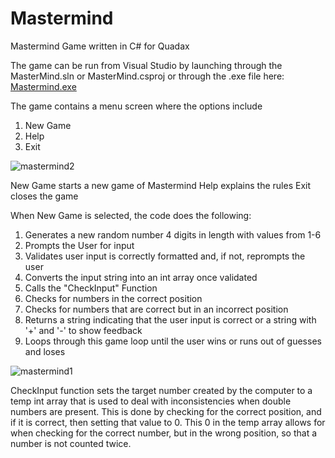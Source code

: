 # Mastermind
Mastermind Game written in C# for Quadax

The game can be run from Visual Studio by launching through the MasterMind.sln or MasterMind.csproj or through the .exe file here: [Mastermind.exe](MasterMind/MasterMind/bin/Debug/net8.0/MasterMind.exe)

The game contains a menu screen where the options include
1. New Game
2. Help
3. Exit

![mastermind2](https://github.com/user-attachments/assets/20ffd242-01ea-4e83-9636-ecc711c012cf)

New Game starts a new game of Mastermind
Help explains the rules
Exit closes the game

When New Game is selected, the code does the following:
1. Generates a new random number 4 digits in length with values from 1-6
2. Prompts the User for input
3. Validates user input is correctly formatted and, if not, reprompts the user
4. Converts the input string into an int array once validated
5. Calls the "CheckInput" Function
6. Checks for numbers in the correct position
7. Checks for numbers that are correct but in an incorrect position
8. Returns a string indicating that the user input is correct or a string with '+' and '-' to show feedback
9. Loops through this game loop until the user wins or runs out of guesses and loses

![mastermind1](https://github.com/user-attachments/assets/ceae2569-0536-460e-9745-b11671fb3213)


CheckInput function sets the target number created by the computer to a temp int array that is used to deal with inconsistencies when double numbers are present.
This is done by checking for the correct position, and if it is correct, then setting that value to 0.
This 0 in the temp array allows for when checking for the correct number, but in the wrong position, so that a number is not counted twice.
